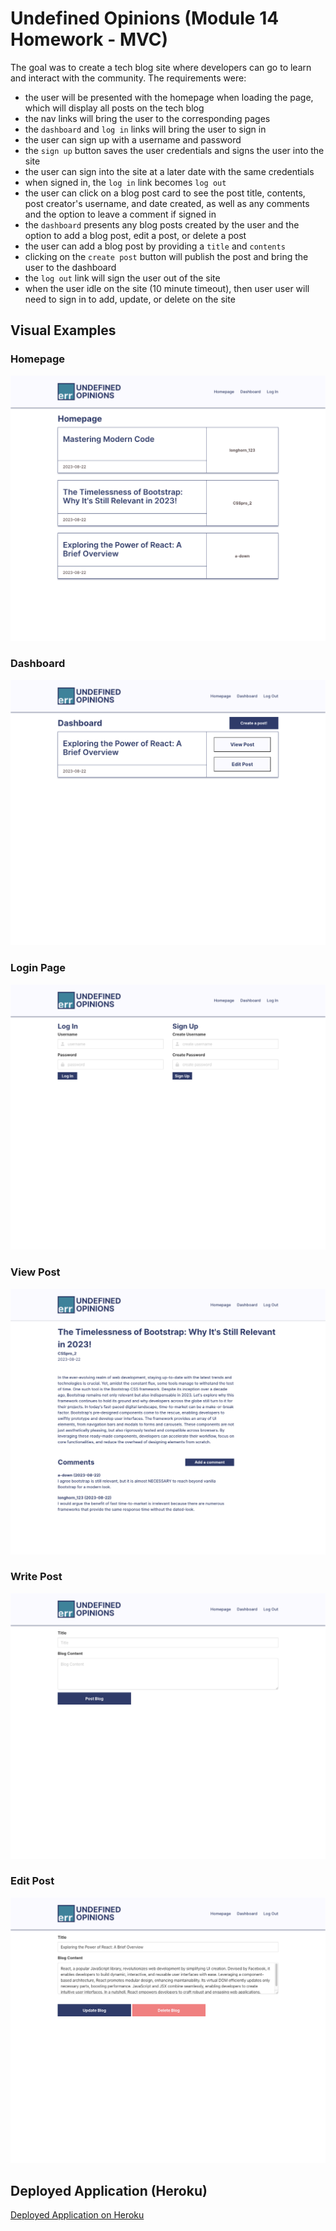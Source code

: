 # Undefined Opinions (Module 14 Homework - MVC)

The goal was to create a tech blog site where developers can go to learn and interact with the community. The requirements were:
  - the user will be presented with the homepage when loading the page, which will display all posts on the tech blog
  - the nav links will bring the user to the corresponding pages
  - the `dashboard` and `log in` links will bring the user to sign in
  - the user can sign up with a username and password
  - the `sign up` button saves the user credentials and signs the user into the site
  - the user can sign into the site at a later date with the same credentials
  - when signed in, the `log in` link becomes `log out`
  - the user can click on a blog post card to see the post title, contents, post creator's username, and date created, as well as any comments and the option to leave a comment if signed in
  - the `dashboard` presents any blog posts created by the user and the option to add a blog post, edit a post, or delete a post
  - the user can add a blog post by providing a `title` and `contents`
  - clicking on the `create post` button will publish the post and bring the user to the dashboard
  - the `log out` link will sign the user out of the site
  - when the user idle on the site (10 minute timeout), then user user will need to sign in to add, update, or delete on the site

## Visual Examples

### Homepage
![Homepage Visual Example](./public/assets/images/homepage-visual.png)

### Dashboard
![Dashboard Visual Example](./public/assets/images/dashboard-visual.png)

### Login Page
![Login Page Visual Example](./public/assets/images/login-visual.png)

### View Post
![View Post Visual Example](./public/assets/images/view-visual.png)

### Write Post
![Write Post Visual Example](./public/assets/images/write-visual.png)

### Edit Post
![Edit Post Visual Example](./public/assets/images/edit-visual.png)

## Deployed Application (Heroku)

[Deployed Application on Heroku](https://a-down-tech-blog-b6cbf85bb984.herokuapp.com/)


